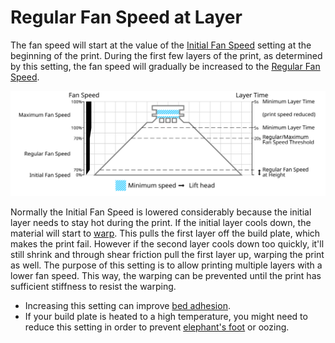 Regular Fan Speed at Layer
====
The fan speed will start at the value of the [Initial Fan Speed](cool_fan_speed_0.md) setting at the beginning of the print. During the first few layers of the print, as determined by this setting, the fan speed will gradually be increased to the [Regular Fan Speed](cool_fan_speed_min.md).

![Which fan speed is used where](../images/cool_fan_speed.svg)

Normally the Initial Fan Speed is lowered considerably because the initial layer needs to stay hot during the print. If the initial layer cools down, the material will start to [warp](../troubleshooting/warping.md). This pulls the first layer off the build plate, which makes the print fail. However if the second layer cools down too quickly, it'll still shrink and through shear friction pull the first layer up, warping the print as well. The purpose of this setting is to allow printing multiple layers with a lower fan speed. This way, the warping can be prevented until the print has sufficient stiffness to resist the warping.

* Increasing this setting can improve [bed adhesion](../troubleshooting/bed_adhesion_problems.md).
* If your build plate is heated to a high temperature, you might need to reduce this setting in order to prevent [elephant's foot](../troubleshooting/elephants_foot.md) or oozing.